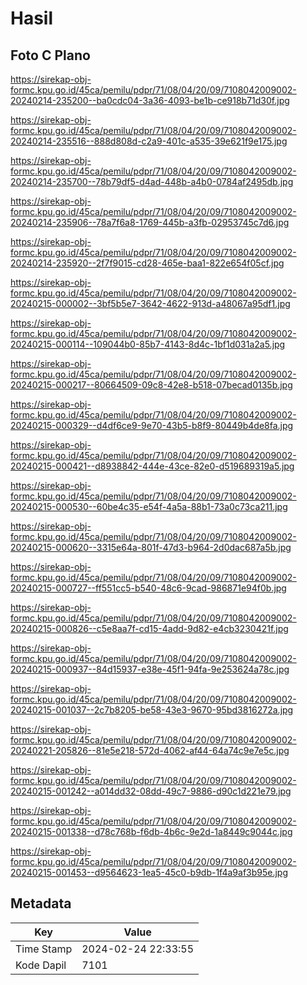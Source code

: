 # Hasil

## Foto C Plano

https://sirekap-obj-formc.kpu.go.id/45ca/pemilu/pdpr/71/08/04/20/09/7108042009002-20240214-235200--ba0cdc04-3a36-4093-be1b-ce918b71d30f.jpg

https://sirekap-obj-formc.kpu.go.id/45ca/pemilu/pdpr/71/08/04/20/09/7108042009002-20240214-235516--888d808d-c2a9-401c-a535-39e621f9e175.jpg

https://sirekap-obj-formc.kpu.go.id/45ca/pemilu/pdpr/71/08/04/20/09/7108042009002-20240214-235700--78b79df5-d4ad-448b-a4b0-0784af2495db.jpg

https://sirekap-obj-formc.kpu.go.id/45ca/pemilu/pdpr/71/08/04/20/09/7108042009002-20240214-235906--78a7f6a8-1769-445b-a3fb-02953745c7d6.jpg

https://sirekap-obj-formc.kpu.go.id/45ca/pemilu/pdpr/71/08/04/20/09/7108042009002-20240214-235920--2f7f9015-cd28-465e-baa1-822e654f05cf.jpg

https://sirekap-obj-formc.kpu.go.id/45ca/pemilu/pdpr/71/08/04/20/09/7108042009002-20240215-000002--3bf5b5e7-3642-4622-913d-a48067a95df1.jpg

https://sirekap-obj-formc.kpu.go.id/45ca/pemilu/pdpr/71/08/04/20/09/7108042009002-20240215-000114--109044b0-85b7-4143-8d4c-1bf1d031a2a5.jpg

https://sirekap-obj-formc.kpu.go.id/45ca/pemilu/pdpr/71/08/04/20/09/7108042009002-20240215-000217--80664509-09c8-42e8-b518-07becad0135b.jpg

https://sirekap-obj-formc.kpu.go.id/45ca/pemilu/pdpr/71/08/04/20/09/7108042009002-20240215-000329--d4df6ce9-9e70-43b5-b8f9-80449b4de8fa.jpg

https://sirekap-obj-formc.kpu.go.id/45ca/pemilu/pdpr/71/08/04/20/09/7108042009002-20240215-000421--d8938842-444e-43ce-82e0-d519689319a5.jpg

https://sirekap-obj-formc.kpu.go.id/45ca/pemilu/pdpr/71/08/04/20/09/7108042009002-20240215-000530--60be4c35-e54f-4a5a-88b1-73a0c73ca211.jpg

https://sirekap-obj-formc.kpu.go.id/45ca/pemilu/pdpr/71/08/04/20/09/7108042009002-20240215-000620--3315e64a-801f-47d3-b964-2d0dac687a5b.jpg

https://sirekap-obj-formc.kpu.go.id/45ca/pemilu/pdpr/71/08/04/20/09/7108042009002-20240215-000727--ff551cc5-b540-48c6-9cad-986871e94f0b.jpg

https://sirekap-obj-formc.kpu.go.id/45ca/pemilu/pdpr/71/08/04/20/09/7108042009002-20240215-000826--c5e8aa7f-cd15-4add-9d82-e4cb3230421f.jpg

https://sirekap-obj-formc.kpu.go.id/45ca/pemilu/pdpr/71/08/04/20/09/7108042009002-20240215-000937--84d15937-e38e-45f1-94fa-9e253624a78c.jpg

https://sirekap-obj-formc.kpu.go.id/45ca/pemilu/pdpr/71/08/04/20/09/7108042009002-20240215-001037--2c7b8205-be58-43e3-9670-95bd3816272a.jpg

https://sirekap-obj-formc.kpu.go.id/45ca/pemilu/pdpr/71/08/04/20/09/7108042009002-20240221-205826--81e5e218-572d-4062-af44-64a74c9e7e5c.jpg

https://sirekap-obj-formc.kpu.go.id/45ca/pemilu/pdpr/71/08/04/20/09/7108042009002-20240215-001242--a014dd32-08dd-49c7-9886-d90c1d221e79.jpg

https://sirekap-obj-formc.kpu.go.id/45ca/pemilu/pdpr/71/08/04/20/09/7108042009002-20240215-001338--d78c768b-f6db-4b6c-9e2d-1a8449c9044c.jpg

https://sirekap-obj-formc.kpu.go.id/45ca/pemilu/pdpr/71/08/04/20/09/7108042009002-20240215-001453--d9564623-1ea5-45c0-b9db-1f4a9af3b95e.jpg


## Metadata

| Key        | Value               |
| ---------- | ------------------- |
| Time Stamp | 2024-02-24 22:33:55 |
| Kode Dapil | 7101                |



